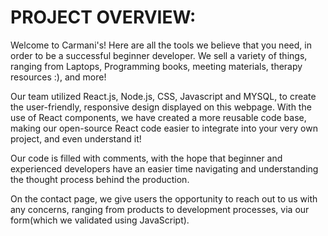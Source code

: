 
# PROJECT OVERVIEW:
  Welcome to Carmani's! Here are all the tools we believe that you need, in order to be a successful beginner developer. We sell a variety of things, ranging from Laptops, Programming books, meeting materials, therapy resources :), and more!
  
  Our team utilized React.js, Node.js, CSS, Javascript and MYSQL, to create the user-friendly, responsive design displayed on this webpage. With the use of React components, we have created a more reusable code base, making our open-source React code easier to integrate into your very own project, and even understand it!
  
Our code is filled with comments, with the hope that beginner and experienced developers have an easier time navigating and understanding the thought process behind the production.

On the contact page, we give users the opportunity to reach out to us with any concerns, ranging from products to development processes, via our form(which we validated using JavaScript).
   
